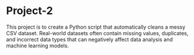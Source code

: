 # Project-2
This project is to create a Python script that automatically cleans a messy CSV dataset. Real-world datasets often contain missing values, duplicates, and incorrect data types that can negatively affect data analysis and machine learning models.
